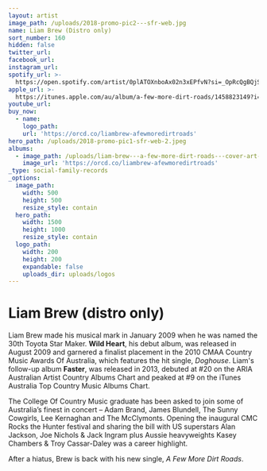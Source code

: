 ```yaml
---
layout: artist
image_path: /uploads/2018-promo-pic2---sfr-web.jpg
name: Liam Brew (Distro only)
sort_number: 160
hidden: false
twitter_url:
facebook_url:
instagram_url:
spotify_url: >-
  https://open.spotify.com/artist/0plATOXnboAx02n3xEPfvN?si=_OpRcQgBQjS_Y2xr2G-_gQ
apple_url: >-
  https://itunes.apple.com/au/album/a-few-more-dirt-roads/1458823149?i=1458823153
youtube_url:
buy_now:
  - name:
    logo_path:
    url: 'https://orcd.co/liambrew-afewmoredirtroads'
hero_path: /uploads/2018-promo-pic1-sfr-web-2.jpeg
albums:
  - image_path: /uploads/liam-brew---a-few-more-dirt-roads---cover-art-600px.jpg
    image_url: 'https://orcd.co/liambrew-afewmoredirtroads'
_type: social-family-records
_options:
  image_path:
    width: 500
    height: 500
    resize_style: contain
  hero_path:
    width: 1500
    height: 1000
    resize_style: contain
  logo_path:
    width: 200
    height: 200
    expandable: false
    uploads_dir: uploads/logos
---
```


# **Liam Brew (distro only)**

Liam Brew made his musical mark in January 2009 when he was named the 30th Toyota Star Maker. **Wild Heart**, his debut album, was released in August 2009 and garnered a finalist placement in the 2010 CMAA Country Music Awards Of Australia, which features the hit single, *Doghouse*. Liam's follow-up album **Faster**, was released in 2013, debuted at \#20 on the ARIA Australian Artist Country Albums Chart and peaked at \#9 on the iTunes Australia Top Country Music Albums Chart.

The College Of Country Music graduate has been asked to join some of Australia’s finest in concert – Adam Brand, James Blundell, The Sunny Cowgirls, Lee Kernaghan and The McClymonts. Opening the inaugural CMC Rocks the Hunter festival and sharing the bill with US superstars Alan Jackson, Joe Nichols & Jack Ingram plus Aussie heavyweights Kasey Chambers & Troy Cassar-Daley was a career highlight.

After a hiatus, Brew is back with his new single, *A Few More Dirt Roads*.